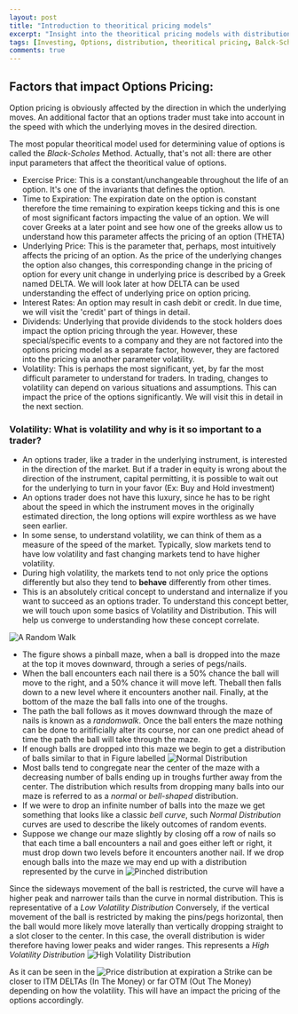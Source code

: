 ```yaml
---
layout: post
title: "Introduction to theoritical pricing models"
excerpt: "Insight into the theoritical pricing models with distributions"
tags: [Investing, Options, distribution, theoritical pricing, Balck-Scholes]
comments: true
---
```


## Factors that impact Options Pricing:

Option pricing is obviously affected by the direction in which the underlying moves. An additional factor that an options trader must take into account in the speed with which the underlying moves in the desired direction.

The most popular theoritical model used for determining value of options is called the *Black-Scholes* Method. Actually, that's not all: there are other input parameters that affect the theoritical value of options.

-   Exercise Price: This is a constant/unchangeable throughout the life of an option. It's one of the invariants that defines the option.
-   Time to Expiration: The expiration date on the option is constant therefore the time remaining to expiration keeps ticking and this is one of most significant factors impacting the value of an option. We will cover Greeks at a later point and see how one of the greeks allow us to understand how this parameter affects the pricing of an option (THETA)
-   Underlying Price: This is the parameter that, perhaps, most intuitively affects the pricing of an option. As the price of the underlying changes the option also changes, this corresponding change in the pricing of option for every unit change in underlying price is described by a Greek named DELTA. We will look later at how DELTA can be used understanding the effect of underlying price on option pricing.
-   Interest Rates: An option may result in cash debit or credit. In due time, we will visit the 'credit' part of things in detail.
-   Dividends: Underlying that provide dividends to the stock holders does impact the option pricing through the year. However, these special/specific events to a company and they are not factored into the options pricing model as a separate factor, however, they are factored into the pricing via another parameter volatility.
-   Volatility: This is perhaps the most significant, yet, by far the most difficult parameter to understand for traders. In trading, changes to volatility can depend on various situations and assumptions. This can impact the price of the options significantly. We will visit this in detail in the next section.

### Volatility: What is volatility and why is it so important to a trader?<a id="sec-2" name="sec-2"></a>

-   An options trader, like a trader in the underlying instrument, is interested in the direction of the market. But if a trader in equity is wrong about the direction of the instrument, capital permitting, it is possible to wait out for the underlying to turn in your favor (Ex: Buy and Hold investment)
-   An options trader does not have this luxury, since he has to be right about the speed in which the instrument moves in the originally estimated direction, the long options will expire worthless as we have seen earlier.
-   In some sense, to understand volatility, we can think of them as a measure of the speed of the market. Typically, slow markets tend to have low volatility and fast changing markets tend to have higher volatility.
-   During high volatility, the markets tend to not only price the options differently but also they tend to **behave** differently from other times.
-   This is an absolutely critical concept to understand and internalize if you want to succeed as an options trader. To understand this concept better, we will touch upon some basics of Volatility and Distribution. This will help us converge to understanding how these concept correlate.

![A Random Walk](../images/dist/random_walk.jpeg)
-   The figure shows a pinball maze, when a ball is dropped into the maze at the top it moves downward, through a series of pegs/nails.
-   When the ball encounters each nail there is a 50% chance the ball will move to the right, and a 50% chance it will move left. Theball then falls down to a new level where it encounters another nail. Finally, at the bottom of the maze the ball falls into one of the troughs.
-   The path the ball follows as it moves downward through the maze of nails is known as a *randomwalk*. Once the ball enters the maze nothing can be done to aritificially alter its course, nor can one predict ahead of time the path the ball will take through the maze.
-   If enough balls are dropped into this maze we begin to get a distribution of balls similar to that in Figure labelled ![Normal Distribution](../images/dist/normal_dist.jpeg)
-   Most balls tend to congregate near the center of the maze with a decreasing number of balls ending up in troughs further away from the center. The distribution which results from dropping many balls into our maze is referred  to as a *normal* or *bell-shaped* distribution.
-   If we were to drop an infinite number of balls into the maze we get something that looks like a classic *bell curve*, such *Normal Distribution* curves are used to describe the likely outcomes of random events.
-   Suppose we change our maze slightly by closing off a row of nails so that each time a ball encounters a nail and goes either left or right, it must drop down two levels before it encounters another nail. If we drop enough balls into the maze we may end up with a distribution represented by the curve in ![Pinched distribution](../images/dist/low_vol_dist.jpeg)

Since the sideways movement of the ball is restricted, the curve will have a higher peak and narrower tails than the curve in normal distribution. This is representative of a *Low Volatility Distribution*
Conversely, if the vertical movement of the ball is restricted by making the pins/pegs horizontal, then the ball would more likely move laterally than vertically dropping straight to a slot closer to the center. In this case, the overall distribution is wider therefore having lower peaks and wider ranges. This represents a *High Volatility Distribution* ![High Volatility Distribution](../images/dist/high_vol_dist.jpeg)

As it can be seen in the ![Price distribution at expiration](../images/dist/price_dist_at_exp.jpeg) a Strike can be closer to ITM DELTAs (In The Money) or far OTM (Out The Money) depending on how the volatility. This will have an impact the pricing of the options accordingly.
